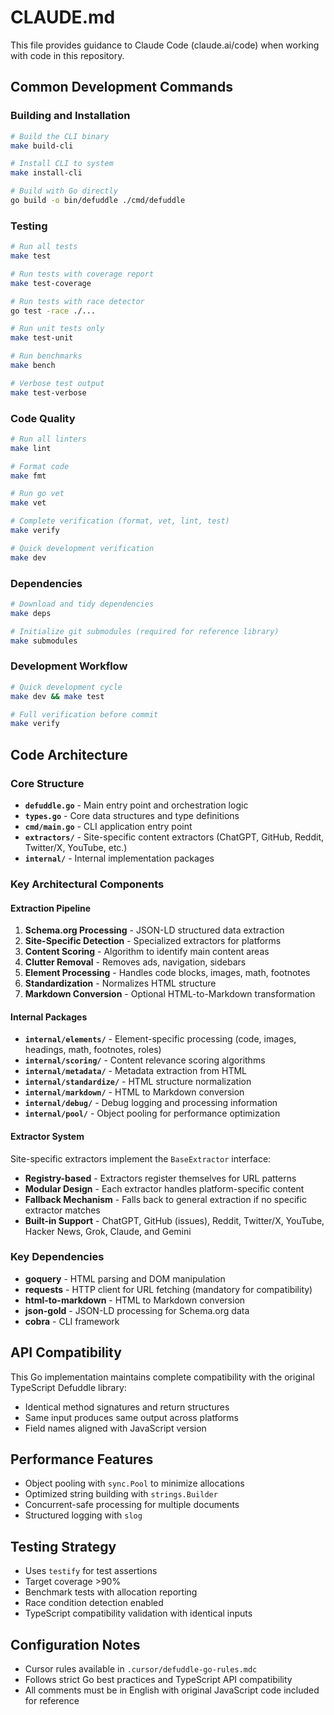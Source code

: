 # CLAUDE.md

This file provides guidance to Claude Code (claude.ai/code) when working with code in this repository.

## Common Development Commands

### Building and Installation
```bash
# Build the CLI binary
make build-cli

# Install CLI to system
make install-cli

# Build with Go directly
go build -o bin/defuddle ./cmd/defuddle
```

### Testing
```bash
# Run all tests
make test

# Run tests with coverage report
make test-coverage

# Run tests with race detector
go test -race ./...

# Run unit tests only
make test-unit

# Run benchmarks
make bench

# Verbose test output
make test-verbose
```

### Code Quality
```bash
# Run all linters
make lint

# Format code
make fmt

# Run go vet
make vet

# Complete verification (format, vet, lint, test)
make verify

# Quick development verification
make dev
```

### Dependencies
```bash
# Download and tidy dependencies
make deps

# Initialize git submodules (required for reference library)
make submodules
```

### Development Workflow
```bash
# Quick development cycle
make dev && make test

# Full verification before commit
make verify
```

## Code Architecture

### Core Structure
- **`defuddle.go`** - Main entry point and orchestration logic
- **`types.go`** - Core data structures and type definitions
- **`cmd/main.go`** - CLI application entry point
- **`extractors/`** - Site-specific content extractors (ChatGPT, GitHub, Reddit, Twitter/X, YouTube, etc.)
- **`internal/`** - Internal implementation packages

### Key Architectural Components

#### Extraction Pipeline
1. **Schema.org Processing** - JSON-LD structured data extraction
2. **Site-Specific Detection** - Specialized extractors for platforms
3. **Content Scoring** - Algorithm to identify main content areas
4. **Clutter Removal** - Removes ads, navigation, sidebars
5. **Element Processing** - Handles code blocks, images, math, footnotes
6. **Standardization** - Normalizes HTML structure
7. **Markdown Conversion** - Optional HTML-to-Markdown transformation

#### Internal Packages
- **`internal/elements/`** - Element-specific processing (code, images, headings, math, footnotes, roles)
- **`internal/scoring/`** - Content relevance scoring algorithms
- **`internal/metadata/`** - Metadata extraction from HTML
- **`internal/standardize/`** - HTML structure normalization
- **`internal/markdown/`** - HTML to Markdown conversion
- **`internal/debug/`** - Debug logging and processing information
- **`internal/pool/`** - Object pooling for performance optimization

#### Extractor System
Site-specific extractors implement the `BaseExtractor` interface:
- **Registry-based** - Extractors register themselves for URL patterns
- **Modular Design** - Each extractor handles platform-specific content
- **Fallback Mechanism** - Falls back to general extraction if no specific extractor matches
- **Built-in Support** - ChatGPT, GitHub (issues), Reddit, Twitter/X, YouTube, Hacker News, Grok, Claude, and Gemini

### Key Dependencies
- **goquery** - HTML parsing and DOM manipulation
- **requests** - HTTP client for URL fetching (mandatory for compatibility)
- **html-to-markdown** - HTML to Markdown conversion
- **json-gold** - JSON-LD processing for Schema.org data
- **cobra** - CLI framework

## API Compatibility
This Go implementation maintains complete compatibility with the original TypeScript Defuddle library:
- Identical method signatures and return structures
- Same input produces same output across platforms
- Field names aligned with JavaScript version

## Performance Features
- Object pooling with `sync.Pool` to minimize allocations
- Optimized string building with `strings.Builder`
- Concurrent-safe processing for multiple documents
- Structured logging with `slog`

## Testing Strategy
- Uses `testify` for test assertions
- Target coverage >90%
- Benchmark tests with allocation reporting
- Race condition detection enabled
- TypeScript compatibility validation with identical inputs

## Configuration Notes
- Cursor rules available in `.cursor/defuddle-go-rules.mdc`
- Follows strict Go best practices and TypeScript API compatibility
- All comments must be in English with original JavaScript code included for reference